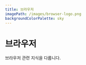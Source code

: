 ```yaml
---
title: 브라우저
imagePath: /images/browser-logo.png
backgroundColorPalette: sky
---
```


# 브라우저

브라우저 관련 지식을 다룹니다.
